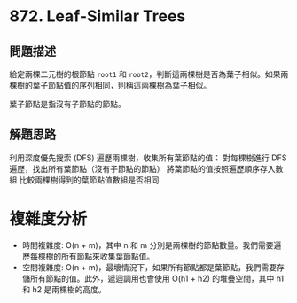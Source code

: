 # 872. Leaf-Similar Trees

## 問題描述
給定兩棵二元樹的根節點 `root1` 和 `root2`，判斷這兩棵樹是否為葉子相似。如果兩棵樹的葉子節點值的序列相同，則稱這兩棵樹為葉子相似。

葉子節點是指沒有子節點的節點。

## 解題思路

利用深度優先搜索 (DFS) 遍歷兩棵樹，收集所有葉節點的值：
對每棵樹進行 DFS 遍歷，找出所有葉節點（沒有子節點的節點）
將葉節點的值按照遍歷順序存入數組
比較兩棵樹得到的葉節點值數組是否相同

# 複雜度分析
- 時間複雜度: O(n + m)，其中 n 和 m 分別是兩棵樹的節點數量。我們需要遍歷每棵樹的所有節點來收集葉節點值。
- 空間複雜度: O(n + m)，最壞情況下，如果所有節點都是葉節點，我們需要存儲所有節點的值。此外，遞迴調用也會使用 O(h1 + h2) 的堆疊空間，其中 h1 和 h2 是兩棵樹的高度。